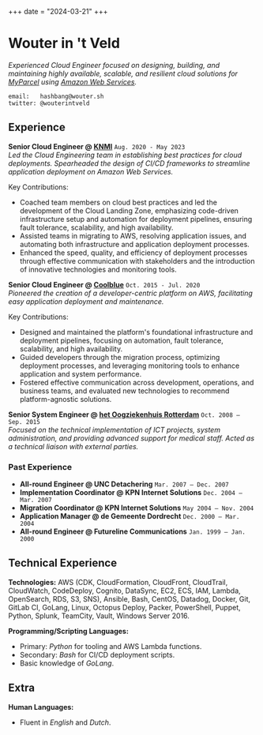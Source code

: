 +++
date = "2024-03-21"
+++

# Wouter in 't Veld

_Experienced Cloud Engineer focused on designing, building, and maintaining highly available, scalable, and resilient cloud solutions for [MyParcel](https://www.myparcel.nl) using [Amazon Web Services](https://aws.amazon.com/)._

```
email:   hashbang@wouter.sh
twitter: @wouterintveld
```

## Experience

**Senior Cloud Engineer @ [KNMI](https://www.knmi.nl)** `Aug. 2020 - May 2023`  
_Led the Cloud Engineering team in establishing best practices for cloud deployments. Spearheaded the design of CI/CD frameworks to streamline application deployment on Amazon Web Services._

Key Contributions:

- Coached team members on cloud best practices and led the development of the Cloud Landing Zone, emphasizing code-driven infrastructure setup and automation for deployment pipelines, ensuring fault tolerance, scalability, and high availability.
- Assisted teams in migrating to AWS, resolving application issues, and automating both infrastructure and application deployment processes.
- Enhanced the speed, quality, and efficiency of deployment processes through effective communication with stakeholders and the introduction of innovative technologies and monitoring tools.

**Senior Cloud Engineer @ [Coolblue](https://www.coolblue.nl)** `Oct. 2015 - Jul. 2020`  
_Pioneered the creation of a developer-centric platform on AWS, facilitating easy application deployment and maintenance._

Key Contributions:

- Designed and maintained the platform's foundational infrastructure and deployment pipelines, focusing on automation, fault tolerance, scalability, and high availability.
- Guided developers through the migration process, optimizing deployment processes, and leveraging monitoring tools to enhance application and system performance.
- Fostered effective communication across development, operations, and business teams, and evaluated new technologies to recommend platform-agnostic solutions.

**Senior System Engineer @ [het Oogziekenhuis Rotterdam](https://www.oogziekenhuis.nl)** `Oct. 2008 – Sep. 2015`  
_Focused on the technical implementation of ICT projects, system administration, and providing advanced support for medical staff. Acted as a technical liaison with external parties._

### Past Experience

- **All-round Engineer @ UNC Detachering** `Mar. 2007 – Dec. 2007`
- **Implementation Coordinator @ KPN Internet Solutions** `Dec. 2004 – Mar. 2007`
- **Migration Coordinator @ KPN Internet Solutions** `May 2004 – Nov. 2004`
- **Application Manager @ de Gemeente Dordrecht** `Dec. 2000 – Mar. 2004`
- **All-round Engineer @ Futureline Communications** `Jan. 1999 – Jan. 2000`

## Technical Experience

**Technologies:**
AWS (CDK, CloudFormation, CloudFront, CloudTrail, CloudWatch, CodeDeploy, Cognito, DataSync, EC2, ECS, IAM, Lambda, OpenSearch, RDS, S3, SNS), Ansible, Bash, CentOS, Datadog, Docker, Git, GitLab CI, GoLang, Linux, Octopus Deploy, Packer, PowerShell, Puppet, Python, Splunk, TeamCity, Vault, Windows Server 2016.

**Programming/Scripting Languages:**

- Primary: _Python_ for tooling and AWS Lambda functions.
- Secondary: _Bash_ for CI/CD deployment scripts.
- Basic knowledge of _GoLang_.

## Extra

**Human Languages:**

- Fluent in _English_ and _Dutch_.
